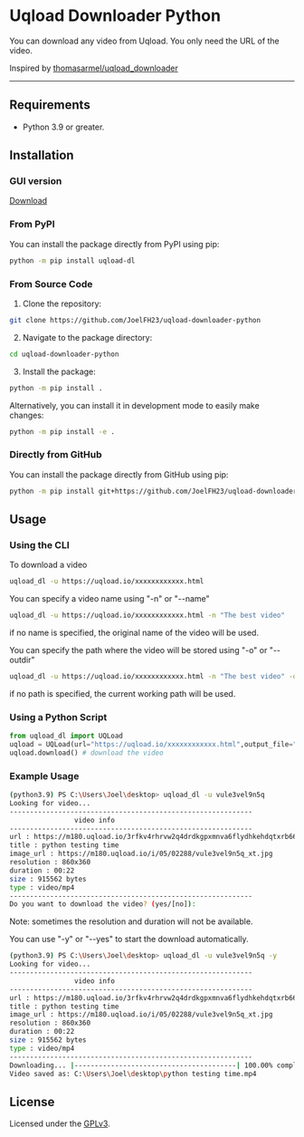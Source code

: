 # Uqload Downloader Python

You can download any video from Uqload. You only need the URL of the video.

Inspired by [thomasarmel/uqload_downloader](https://github.com/thomasarmel/uqload_downloader)

---

## Requirements

-   Python 3.9 or greater.

## Installation

### GUI version

[Download](https://github.com/JoelFH23/uqload-downloader-gui/releases/tag/uqload-downloader-gui-1.0)

### From PyPI

You can install the package directly from PyPI using pip:

```bash
python -m pip install uqload-dl
```

### From Source Code

1. Clone the repository:

```bash
git clone https://github.com/JoelFH23/uqload-downloader-python
```

2. Navigate to the package directory:

```bash
cd uqload-downloader-python
```

3. Install the package:

```bash
python -m pip install .
```

Alternatively, you can install it in development mode to easily make changes:

```bash
python -m pip install -e .
```

### Directly from GitHub

You can install the package directly from GitHub using pip:

```bash
python -m pip install git+https://github.com/JoelFH23/uqload-downloader-python
```

## Usage

### Using the CLI

To download a video

```bash
uqload_dl -u https://uqload.io/xxxxxxxxxxxx.html
```

You can specify a video name using "-n" or "--name"

```bash
uqload_dl -u https://uqload.io/xxxxxxxxxxxx.html -n "The best video"
```

if no name is specified, the original name of the video will be used.

You can specify the path where the video will be stored using "-o" or "--outdir"

```bash
uqload_dl -u https://uqload.io/xxxxxxxxxxxx.html -n "The best video" -o C:\\Users\\Joel\\Desktop\\My Videos
```

if no path is specified, the current working path will be used.

### Using a Python Script

```Python
from uqload_dl import UQLoad
uqload = UQLoad(url="https://uqload.io/xxxxxxxxxxxx.html",output_file="The best video")
uqload.download() # download the video
```

### Example Usage

```bash
(python3.9) PS C:\Users\Joel\desktop> uqload_dl -u vule3vel9n5q
Looking for video...
------------------------------------------------------------
                video info
------------------------------------------------------------
url : https://m180.uqload.io/3rfkv4rhrvw2q4drdkgpxmnva6flydhkehdqtxrb6635d6s4w6j6f5krce4q/v.mp4
title : python testing time
image_url : https://m180.uqload.io/i/05/02288/vule3vel9n5q_xt.jpg
resolution : 860x360
duration : 00:22
size : 915562 bytes
type : video/mp4
------------------------------------------------------------
Do you want to download the video? (yes/[no]):
```

Note: sometimes the resolution and duration will not be available.

You can use "-y" or "--yes" to start the download automatically.

```bash
(python3.9) PS C:\Users\Joel\desktop> uqload_dl -u vule3vel9n5q -y
Looking for video...
------------------------------------------------------------
                video info
------------------------------------------------------------
url : https://m180.uqload.io/3rfkv4rhrvw2q4drdkgpxmnva6flydhkehdqtxrb6635d6s4w6jydssrce4q/v.mp4
title : python testing time
image_url : https://m180.uqload.io/i/05/02288/vule3vel9n5q_xt.jpg
resolution : 860x360
duration : 00:22
size : 915562 bytes
type : video/mp4
------------------------------------------------------------
Downloading... |----------------------------------------| 100.00% completed
Video saved as: C:\Users\Joel\desktop\python testing time.mp4
```

## License

Licensed under the [GPLv3](https://choosealicense.com/licenses/gpl-3.0/).
